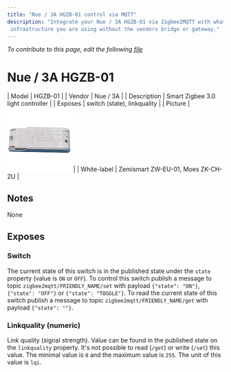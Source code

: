 ```yaml
---
title: "Nue / 3A HGZB-01 control via MQTT"
description: "Integrate your Nue / 3A HGZB-01 via Zigbee2MQTT with whatever smart home
 infrastructure you are using without the vendors bridge or gateway."
---
```


*To contribute to this page, edit the following
[file](https://github.com/Koenkk/zigbee2mqtt.io/blob/master/docs/devices/HGZB-01.md)*

# Nue / 3A HGZB-01

| Model | HGZB-01  |
| Vendor  | Nue / 3A  |
| Description | Smart Zigbee 3.0 light controller |
| Exposes | switch (state), linkquality |
| Picture | ![Nue / 3A HGZB-01](../../public/images/devices/HGZB-01.jpg) |
| White-label | Zemismart ZW-EU-01, Moes ZK-CH-2U |

## Notes

None


## Exposes

### Switch 
The current state of this switch is in the published state under the `state` property (value is `ON` or `OFF`).
To control this switch publish a message to topic `zigbee2mqtt/FRIENDLY_NAME/set` with payload `{"state": "ON"}`, `{"state": "OFF"}` or `{"state": "TOGGLE"}`.
To read the current state of this switch publish a message to topic `zigbee2mqtt/FRIENDLY_NAME/get` with payload `{"state": ""}`.

### Linkquality (numeric)
Link quality (signal strength).
Value can be found in the published state on the `linkquality` property.
It's not possible to read (`/get`) or write (`/set`) this value.
The minimal value is `0` and the maximum value is `255`.
The unit of this value is `lqi`.

